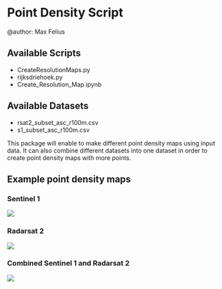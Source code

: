 # Point Density Script

@author: Max Felius

## Available Scripts
- CreateResolutionMaps.py
- rijksdriehoek.py
- Create_Resolution_Map.ipynb

## Available Datasets
- rsat2_subset_asc_r100m.csv
- s1_subset_asc_r100m.csv

This package will enable to make different point density maps using input data. It can also combine different datasets into one dataset in order to create point density maps with more points.

## Example point density maps

### Sentinel 1
![](S1.png)

### Radarsat 2
![](RSAT.png)

### Combined Sentinel 1 and Radarsat 2
![](Combined_Map.png)
